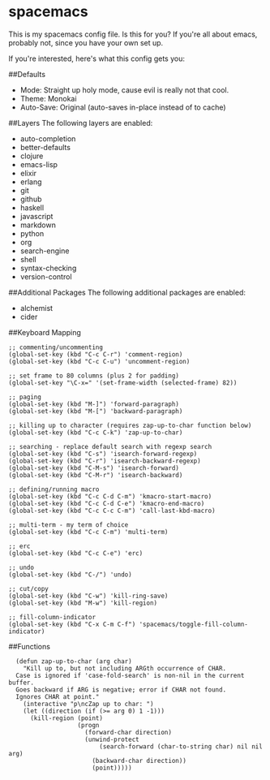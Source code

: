 # spacemacs
This is my spacemacs config file. Is this for you? If you're all
about emacs, probably not, since you have your own set up.

If you're interested, here's what this config gets you:

##Defaults

* Mode: Straight up holy mode, cause evil is really not that cool.
* Theme: Monokai
* Auto-Save: Original (auto-saves in-place instead of to cache)

##Layers
The following layers are enabled:

* auto-completion
* better-defaults
* clojure
* emacs-lisp
* elixir
* erlang
* git
* github
* haskell
* javascript
* markdown
* python
* org
* search-engine
* shell
* syntax-checking
* version-control

##Additional Packages
The following additional packages are enabled:
     
* alchemist
* cider

##Keyboard Mapping

``` emacs-lisp
;; commenting/uncommenting
(global-set-key (kbd "C-c C-r") 'comment-region)
(global-set-key (kbd "C-c C-u") 'uncomment-region)

;; set frame to 80 columns (plus 2 for padding)
(global-set-key "\C-x=" '(set-frame-width (selected-frame) 82))

;; paging
(global-set-key (kbd "M-]") 'forward-paragraph)
(global-set-key (kbd "M-[") 'backward-paragraph)

;; killing up to character (requires zap-up-to-char function below)
(global-set-key (kbd "C-c C-k") 'zap-up-to-char)

;; searching - replace default search with regexp search
(global-set-key (kbd "C-s") 'isearch-forward-regexp)
(global-set-key (kbd "C-r") 'isearch-backward-regexp)
(global-set-key (kbd "C-M-s") 'isearch-forward)
(global-set-key (kbd "C-M-r") 'isearch-backward)

;; defining/running macro 
(global-set-key (kbd "C-c C-d C-m") 'kmacro-start-macro)
(global-set-key (kbd "C-c C-d C-e") 'kmacro-end-macro)
(global-set-key (kbd "C-c C-c C-m") 'call-last-kbd-macro)

;; multi-term - my term of choice
(global-set-key (kbd "C-c C-m") 'multi-term)

;; erc
(global-set-key (kbd "C-c C-e") 'erc)

;; undo
(global-set-key (kbd "C-/") 'undo)

;; cut/copy
(global-set-key (kbd "C-w") 'kill-ring-save)
(global-set-key (kbd "M-w") 'kill-region)

;; fill-column-indicator
(global-set-key (kbd "C-x C-m C-f") 'spacemacs/toggle-fill-column-indicator)
```

##Functions
``` emacs-lisp
  (defun zap-up-to-char (arg char)
    "Kill up to, but not including ARGth occurrence of CHAR.
  Case is ignored if 'case-fold-search' is non-nil in the current buffer.
  Goes backward if ARG is negative; error if CHAR not found.
  Ignores CHAR at point."
    (interactive "p\ncZap up to char: ")
    (let ((direction (if (>= arg 0) 1 -1)))
      (kill-region (point)
                   (progn
                     (forward-char direction)
                     (unwind-protect
                         (search-forward (char-to-string char) nil nil arg)
                       (backward-char direction))
                       (point)))))
```
